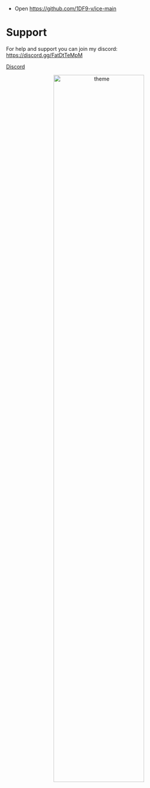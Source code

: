- Open https://github.com/1DF9-v/ice-main

# Support
For help and support you can join my discord: https://discord.gg/FatDtTeMpM

<a href="https://discord.gg/FatDtTeMpM">Discord</a>

<p align="center">
 <img alt="theme" src="https://media.discordapp.net/attachments/769892217086017566/961366279447515256/unknown.png?width=886&height=463" width="70%">
</p>
